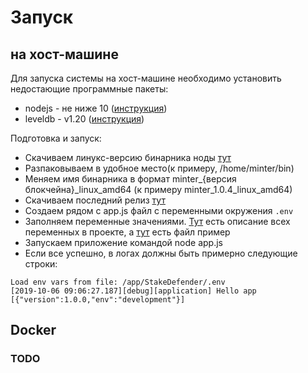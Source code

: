 # Запуск
## на хост-машине
Для запуска системы на хост-машине необходимо установить недостающие программные пакеты:
 * nodejs - не ниже 10 ([инструкция](https://nodejs.org/en/download/package-manager/))
 * leveldb - v1.20 ([инструкция](https://gist.github.com/danil-lashin/9df600cb2d1fe8e503aae60fc0d6e209))
 
Подготовка и запуск:
 * Скачиваем линукс-версию бинарника ноды [тут](https://github.com/MinterTeam/minter-go-node/releases)
 * Разпаковываем в удобное место(к примеру, /home/minter/bin)
 * Меняем имя бинарника в формат minter_{версия блокчейна}_linux_amd64 (к примеру minter_1.0.4_linux_amd64)
 * Скачиваем последний релиз [тут](https://github.com/rundax/StakeDefender/releases)
 * Создаем рядом с app.js файл с переменными окружения `.env`
 * Заполняем переменные значениями. [Тут](env-vars.md) есть описание всех переменных в проекте, а [тут](https://github.com/rundax/StakeDefender/blob/master/.env.dist) есть файл пример
 * Запускаем приложение командой node app.js
 * Если все успешно, в логах должны быть примерно следующие строки:
 ```text
 Load env vars from file: /app/StakeDefender/.env
[2019-10-06 09:06:27.187][debug][application] Hello app [{"version":1.0.0,"env":"development"}]
 ```
 

## Docker
 
### TODO 
